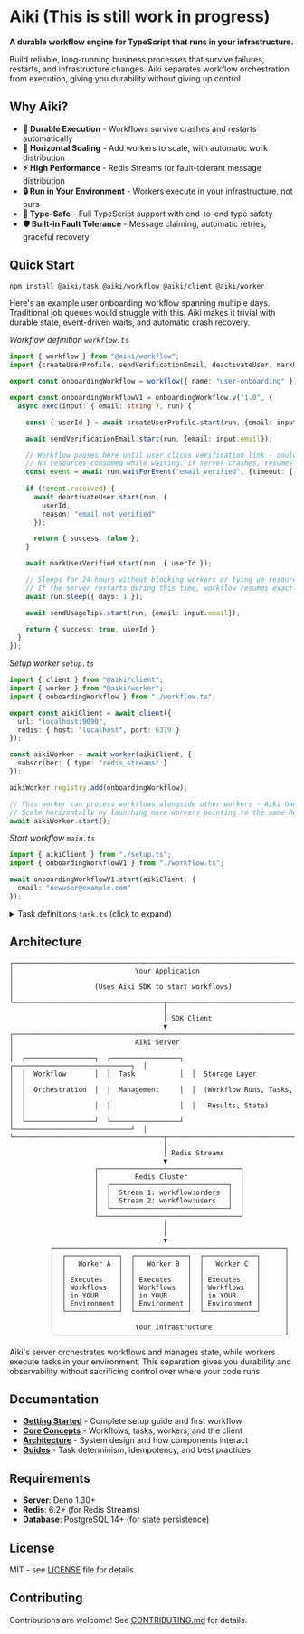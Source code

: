 # Aiki (This is still work in progress)

**A durable workflow engine for TypeScript that runs in your infrastructure.**

Build reliable, long-running business processes that survive failures, restarts, and infrastructure changes. Aiki separates workflow orchestration from execution, giving you durability without giving up control.

## Why Aiki?

- **🔄 Durable Execution** - Workflows survive crashes and restarts automatically
- **🚀 Horizontal Scaling** - Add workers to scale, with automatic work distribution
- **⚡ High Performance** - Redis Streams for fault-tolerant message distribution
- **🔒 Run in Your Environment** - Workers execute in your infrastructure, not ours
- **🎯 Type-Safe** - Full TypeScript support with end-to-end type safety
- **🛡️ Built-in Fault Tolerance** - Message claiming, automatic retries, graceful recovery

## Quick Start

```bash
npm install @aiki/task @aiki/workflow @aiki/client @aiki/worker
```

Here's an example user onboarding workflow spanning multiple days. Traditional job queues would struggle with this. Aiki makes it trivial with durable state, event-driven waits, and automatic crash recovery.

*Workflow definition `workflow.ts`*
```typescript
import { workflow } from "@aiki/workflow";
import {createUserProfile, sendVerificationEmail, deactivateUser, markUserVerified, sendUsageTips} from "./task.ts";

export const onboardingWorkflow = workflow({ name: "user-onboarding" });

export const onboardingWorkflowV1 = onboardingWorkflow.v("1.0", {
  async exec(input: { email: string }, run) {

    const { userId } = await createUserProfile.start(run, {email: input.email});

    await sendVerificationEmail.start(run, {email: input.email});

    // Workflow pauses here until user clicks verification link - could be seconds or hours.
    // No resources consumed while waiting. If server crashes, resumes from this exact point.
    const event = await run.waitForEvent("email_verified", {timeout: { hours: 12 }});
    
    if (!event.received) {
      await deactivateUser.start(run, {
        userId,
        reason: "email not verified"
      });

      return { success: false };
    }

    await markUserVerified.start(run, { userId });

    // Sleeps for 24 hours without blocking workers or tying up resources.
    // If the server restarts during this time, workflow resumes exactly where it left off.
    await run.sleep({ days: 1 });

    await sendUsageTips.start(run, {email: input.email});

    return { success: true, userId };
  }
});
```

*Setup worker `setup.ts`*
```typescript
import { client } from "@aiki/client";
import { worker } from "@aiki/worker";
import { onboardingWorkflow } from "./workflow.ts";

export const aikiClient = await client({
  url: "localhost:9090",
  redis: { host: "localhost", port: 6379 }
});

const aikiWorker = await worker(aikiClient, {
  subscriber: { type: "redis_streams" }
});

aikiWorker.registry.add(onboardingWorkflow);

// This worker can process workflows alongside other workers - Aiki handles distribution.
// Scale horizontally by launching more workers pointing to the same Redis instance.
await aikiWorker.start();
```

*Start workflow `main.ts`*
```typescript
import { aikiClient } from "./setup.ts";
import { onboardingWorkflowV1 } from "./workflow.ts";

await onboardingWorkflowV1.start(aikiClient, {
  email: "newuser@example.com"
});
```

<details>
<summary>Task definitions <code>task.ts</code> (click to expand)</summary>

```typescript
import { task } from "@aiki/task";

export const createUserProfile = task({
  name: "create-profile",
  exec(input: { email: string }) {
    const id = db.users.create({
      email: input.email,
      status: "pending_verification"
    });
    return { userId: id};
  }
});

export const sendVerificationEmail = task({
  name: "send-verification",
  exec(input: { email: string }) {
    return emailService.sendVerification(input.email);
  }
}).withOptions({
  // If email sending fails it is retried up to 5 times with exponential backoff.
  // If the worker crashes mid-retry, on recovery Aiki detects it and continues from the last attempt.
  retry: {
    type: "exponential",
    maxAttempts: 5,
    baseDelayMs: 1000,
    maxDelayMs: 30000
  }
});

export const deactivateUser = task({
  name: "deactivate-user",
  exec(input: { userId: string; reason: string }) {
    return db.users.update({
      where: { id: input.userId },
      data: { status: "deactivated", deactivationReason: input.reason }
    });
  }
});

export const markUserVerified = task({
  name: "mark-verified",
  exec(input: { userId: string }) {
    return db.users.update({
      where: { id: input.userId },
      data: { status: "active" }
    });
  }
});

export const sendUsageTips = task({
  name: "send-usage-tips",
  exec(input: { email: string }) {
    return emailService.sendFeatures(input.email, {
      features: ["Advanced analytics"]
    });
  }
});
```

</details>

## Architecture

```
┌─────────────────────────────────────────────────────────────────────────────┐
│                              Your Application                               │
│                    (Uses Aiki SDK to start workflows)                       │
└─────────────────────────────────────┬───────────────────────────────────────┘
                                      │
                                      │ SDK Client
                                      ▼
┌─────────────────────────────────────────────────────────────────────────────┐
│                              Aiki Server                                    │
│  ┌─────────────────┐  ┌─────────────────┐  ┌─────────────────────────────┐  │
│  │  Workflow       │  │  Task           │  │  Storage Layer              │  │
│  │  Orchestration  │  │  Management     │  │  (Workflow Runs, Tasks,     │  │
│  │                 │  │                 │  │   Results, State)           │  │
│  └─────────────────┘  └─────────────────┘  └─────────────────────────────┘  │
└─────────────────────────────────────┬───────────────────────────────────────┘
                                      │
                                      │ Redis Streams
                                      ▼
                     ┌───────────────────────────────────┐
                     │         Redis Cluster             │
                     │  ┌─────────────────────────────┐  │
                     │  │  Stream 1: workflow:orders  │  │
                     │  │  Stream 2: workflow:users   │  │
                     │  └─────────────────────────────┘  │
                     └───────────────────────────────────┘
                                      │
                                      │
                                      ▼
          ┌─────────────────────────────────────────────────────────┐
          │  ┌─────────────┐  ┌─────────────┐  ┌─────────────┐      │
          │  │   Worker A  │  │   Worker B  │  │   Worker C  │      │
          │  │             │  │             │  │             │      │
          │  │ Executes    │  │ Executes    │  │ Executes    │      │
          │  │ Workflows   │  │ Workflows   │  │ Workflows   │      │
          │  │ in YOUR     │  │ in YOUR     │  │ in YOUR     │      │
          │  │ Environment │  │ Environment │  │ Environment │      │
          │  └─────────────┘  └─────────────┘  └─────────────┘      │
          │                                                         │
          │                    Your Infrastructure                  │
          └─────────────────────────────────────────────────────────┘
```

Aiki's server orchestrates workflows and manages state, while workers execute tasks in your environment. This separation gives you durability and observability without sacrificing control over where your code runs.

## Documentation

- **[Getting Started](./docs/getting-started/quick-start.md)** - Complete setup guide and first workflow
- **[Core Concepts](./docs/core-concepts/)** - Workflows, tasks, workers, and the client
- **[Architecture](./docs/architecture/)** - System design and how components interact
- **[Guides](./docs/guides/)** - Task determinism, idempotency, and best practices

## Requirements

- **Server**: Deno 1.30+
- **Redis**: 6.2+ (for Redis Streams)
- **Database**: PostgreSQL 14+ (for state persistence)

## License

MIT - see [LICENSE](LICENSE) file for details.

## Contributing

Contributions are welcome! See [CONTRIBUTING.md](CONTRIBUTING.md) for details.
